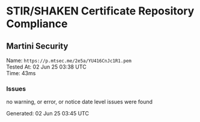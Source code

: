 # STIR/SHAKEN Certificate Repository Compliance

## Martini Security

Name: `https://p.mtsec.me/2e5a/YU416CnJc1R1.pem`\
Tested At: 02 Jun 25 03:38 UTC\
Time: 43ms

### Issues

no warning, or error, or notice date level issues were found

Generated: 02 Jun 25 03:45 UTC